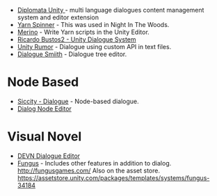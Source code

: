 
* [Diplomata Unity ](https://github.com/brunurd/diplomata-unity) - multi language dialogues content management system and editor extension
* [Yarn Spinner](https://github.com/thesecretlab/YarnSpinner) - This was used in Night In The Woods.
* [Merino](https://github.com/radiatoryang/merino) - Write Yarn scripts in the Unity Editor.
* [Ricardo Bustos2 - Unity Dialogue System](https://github.com/RicardoBustos2/UnityDialogueSystem)
* [Unity Rumor](https://github.com/exodrifter/unity-rumor) - Dialogue using custom API in text files.
* [Dialogue Smiith](https://github.com/code51/dialoguesmith) - Dialogue tree editor.
# Node Based
* [Siccity - Dialogue](https://github.com/Siccity/Dialogue) - Node-based dialogue.
* [Dialog Node Editor](https://github.com/alee12131415/Dialog-Node-Editor)

# Visual Novel

* [DEVN Dialogue Editor](https://github.com/DillonHandyside/DEVN-DialogueEditorForVisualNovels)
* [Fungus](https://github.com/snozbot/fungus) - Includes other features in addition to dialog. http://fungusgames.com/ Also on the asset store.  https://assetstore.unity.com/packages/templates/systems/fungus-34184

